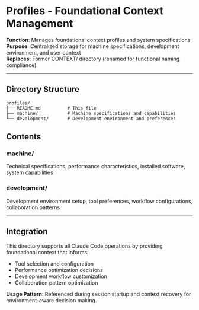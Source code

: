 # Profiles - Foundational Context Management

**Function**: Manages foundational context profiles and system specifications  
**Purpose**: Centralized storage for machine specifications, development environment, and user context  
**Replaces**: Former CONTEXT/ directory (renamed for functional naming compliance)  

---

## Directory Structure

```
profiles/
├── README.md          # This file
├── machine/           # Machine specifications and capabilities
└── development/       # Development environment and preferences
```

## Contents

### machine/
Technical specifications, performance characteristics, installed software, system capabilities

### development/  
Development environment setup, tool preferences, workflow configurations, collaboration patterns

---

## Integration

This directory supports all Claude Code operations by providing foundational context that informs:
- Tool selection and configuration
- Performance optimization decisions  
- Development workflow customization
- Collaboration pattern optimization

**Usage Pattern**: Referenced during session startup and context recovery for environment-aware decision making.